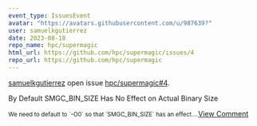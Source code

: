 ```yaml
---
event_type: IssuesEvent
avatar: "https://avatars.githubusercontent.com/u/987639?"
user: samuelkgutierrez
date: 2023-08-18
repo_name: hpc/supermagic
html_url: https://github.com/hpc/supermagic/issues/4
repo_url: https://github.com/hpc/supermagic
---
```


<a href='https://github.com/samuelkgutierrez' target='_blank'>samuelkgutierrez</a> open issue <a href='https://github.com/hpc/supermagic/issues/4' target='_blank'>hpc/supermagic#4</a>.

<p>By Default SMGC_BIN_SIZE Has No Effect on Actual Binary Size</p><small>We need to default to `-O0` so that `SMGC_BIN_SIZE` has an effect....</small><a href='https://github.com/hpc/supermagic/issues/4' target='_blank'>View Comment</a>